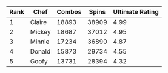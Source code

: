 | Rank | Chef        |Combos | Spins |  Ultimate Rating  |
|------|-------------|-------|-------|-------------------|
| 1    | Claire      | 18893 | 38909 |             4.99  |
| 2    | Mickey      | 18687 | 37012 |             4.95  |
| 3    | Minnie      | 17234 | 36890 |             4.87  |
| 4    | Donald      | 15873 | 29734 |             4.55  |
| 5    | Goofy       | 13731 | 28394 |             4.32  |
